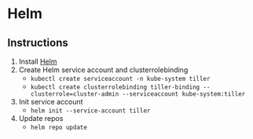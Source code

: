 # Helm

## Instructions
1. Install [Helm](https://github.com/kubernetes/helm)
2. Create Helm service account and clusterrolebinding
    - `kubectl create serviceaccount -n kube-system tiller`
    - `kubectl create clusterrolebinding tiller-binding --clusterrole=cluster-admin --serviceaccount kube-system:tiller`
3. Init service account
    - `helm init --service-account tiller`
4. Update repos
    - `helm repo update`